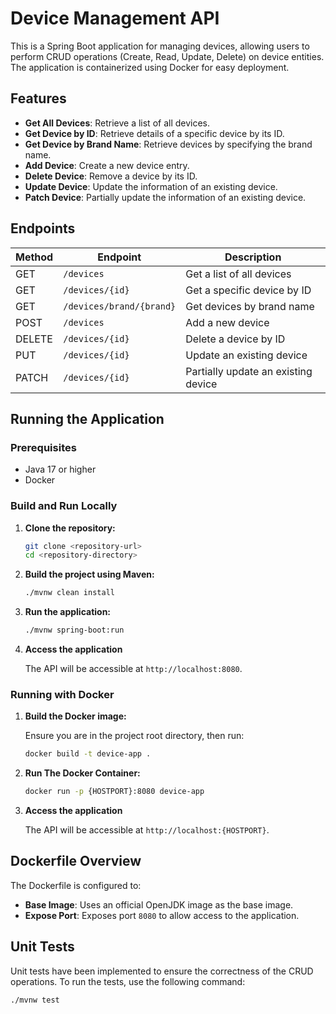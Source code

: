 # Device Management API

This is a Spring Boot application for managing devices, allowing users to perform CRUD operations (Create, Read, Update, Delete) on device entities. The application is containerized using Docker for easy deployment.

## Features

- **Get All Devices**: Retrieve a list of all devices.
- **Get Device by ID**: Retrieve details of a specific device by its ID.
- **Get Device by Brand Name**: Retrieve devices by specifying the brand name.
- **Add Device**: Create a new device entry.
- **Delete Device**: Remove a device by its ID.
- **Update Device**: Update the information of an existing device.
- **Patch Device**: Partially update the information of an existing device.

## Endpoints

| Method | Endpoint                    | Description                           |
|--------|-----------------------------|---------------------------------------|
| GET    | `/devices`                  | Get a list of all devices             |
| GET    | `/devices/{id}`             | Get a specific device by ID           |
| GET    | `/devices/brand/{brand}`    | Get devices by brand name             |
| POST   | `/devices`                  | Add a new device                      |
| DELETE | `/devices/{id}`             | Delete a device by ID                 |
| PUT    | `/devices/{id}`             | Update an existing device             |
| PATCH  | `/devices/{id}`             | Partially update an existing device   |

## Running the Application

### Prerequisites

- Java 17 or higher
- Docker

### Build and Run Locally

1. **Clone the repository:**

   ```bash
   git clone <repository-url>
   cd <repository-directory>

2. **Build the project using Maven:**

   ```bash
   ./mvnw clean install
   
3. **Run the application:**

   ```bash
   ./mvnw spring-boot:run

4. **Access the application**
   
   The API will be accessible at `http://localhost:8080`.

### Running with Docker

1. **Build the Docker image:**

   Ensure you are in the project root directory, then run:

   ```bash
   docker build -t device-app .

2. **Run The Docker Container:**

   ```bash
   docker run -p {HOSTPORT}:8080 device-app

3. **Access the application**

   The API will be accessible at `http://localhost:{HOSTPORT}`.

## Dockerfile Overview

The Dockerfile is configured to:

- **Base Image**: Uses an official OpenJDK image as the base image.
- **Expose Port**: Exposes port `8080` to allow access to the application.

## Unit Tests

Unit tests have been implemented to ensure the correctness of the CRUD operations. To run the tests, use the following command:

   ```bash
   ./mvnw test